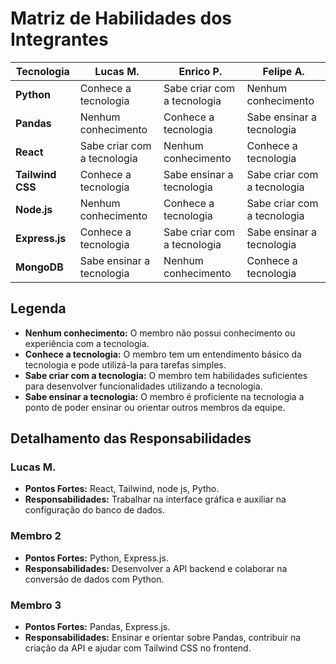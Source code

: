 # Matriz de Habilidades dos Integrantes

| Tecnologia   | Lucas M.                 | Enrico P.                 | Felipe A.                  |
|--------------|---------------------------|---------------------------|---------------------------|
| **Python**   | Conhece a tecnologia       | Sabe criar com a tecnologia| Nenhum conhecimento        |
| **Pandas**   | Nenhum conhecimento        | Conhece a tecnologia       | Sabe ensinar a tecnologia  |
| **React**    | Sabe criar com a tecnologia| Nenhum conhecimento        | Conhece a tecnologia       |
| **Tailwind CSS** | Conhece a tecnologia    | Sabe ensinar a tecnologia  | Sabe criar com a tecnologia|
| **Node.js**  | Nenhum conhecimento        | Conhece a tecnologia       | Sabe criar com a tecnologia|
| **Express.js** | Conhece a tecnologia     | Sabe criar com a tecnologia| Sabe ensinar a tecnologia  |
| **MongoDB**  | Sabe ensinar a tecnologia  | Nenhum conhecimento        | Conhece a tecnologia       |

## Legenda

- **Nenhum conhecimento:** O membro não possui conhecimento ou experiência com a tecnologia.
- **Conhece a tecnologia:** O membro tem um entendimento básico da tecnologia e pode utilizá-la para tarefas simples.
- **Sabe criar com a tecnologia:** O membro tem habilidades suficientes para desenvolver funcionalidades utilizando a tecnologia.
- **Sabe ensinar a tecnologia:** O membro é proficiente na tecnologia a ponto de poder ensinar ou orientar outros membros da equipe.

## Detalhamento das Responsabilidades

### Lucas M.
- **Pontos Fortes:** React, Tailwind, node js, Pytho.
- **Responsabilidades:** Trabalhar na interface gráfica e auxiliar na configuração do banco de dados.

### Membro 2
- **Pontos Fortes:** Python, Express.js.
- **Responsabilidades:** Desenvolver a API backend e colaborar na conversão de dados com Python.

### Membro 3
- **Pontos Fortes:** Pandas, Express.js.
- **Responsabilidades:** Ensinar e orientar sobre Pandas, contribuir na criação da API e ajudar com Tailwind CSS no frontend.



